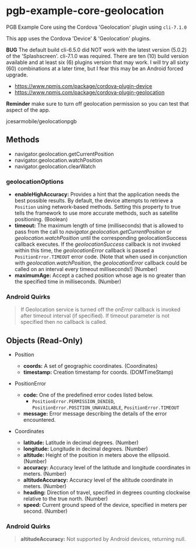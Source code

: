 # pgb-example-core-geolocation
PGB Example Core using the Cordova 'Geolocation' plugin using `cli-7.1.0`

This app uses the Cordova 'Device' & 'Geolocation' plugins.

**BUG** The default build cli-6.5.0 did NOT work with the latest version (5.0.2) of the 'Splashscreen'. cli-7.1.0 was required. There are ten (10) build version available and at least six (6) plugins version that may work. I will try all sixty (60) combinations at a later time, but I fear this may be an Android forced upgrade.

* https://www.npmjs.com/package/cordova-plugin-device
* https://www.npmjs.com/package/cordova-plugin-geolocation

**Reminder** make sure to turn off geolocation permission so you can test that aspect of the app.


jcesarmobile/geolocationpgb


## Methods

* navigator.geolocation.getCurrentPosition
* navigator.geolocation.watchPosition
* navigator.geolocation.clearWatch

### geolocationOptions
* **enableHighAccuracy:** Provides a hint that the application needs the best possible results. By default, the device attempts to retrieve a `Position` using network-based methods. Setting this property to true tells the framework to use more accurate methods, such as satellite positioning. (Boolean)
* **timeout:** The maximum length of time (milliseconds) that is allowed to pass from the call to *navigator.geolocation.getCurrentPosition* or *geolocation.watchPosition* until the corresponding geolocationSuccess callback executes. If the _geolocationSuccess_ callback is not invoked within this time, the _geolocationError_ callback is passed a `PositionError.TIMEOUT` error code. (Note that when used in conjunction with *geolocation.watchPosition*, the _geolocationError_ callback could be called on an interval every timeout milliseconds!) (Number)
* **maximumAge:** Accept a cached position whose age is no greater than the specified time in milliseconds. (Number)


### Android Quirks
> If Geolocation service is turned off the *onError* callback is invoked after timeout interval (if specified). If timeout parameter is not specified then no callback is called.

## Objects (Read-Only)

* Position
  * **coords:** A set of geographic coordinates. (Coordinates)
  * **timestamp:** Creation timestamp for coords. (DOMTimeStamp)

* PositionError
  * **code:** One of the predefined error codes listed below.
    * `PositionError.PERMISSION_DENIED`, `PositionError.POSITION_UNAVAILABLE`, `PositionError.TIMEOUT`
  * **message:** Error message describing the details of the error encountered.

* Coordinates
  * **latitude:** Latitude in decimal degrees. (Number)
  * **longitude:** Longitude in decimal degrees. (Number)
  * **altitude:** Height of the position in meters above the ellipsoid. (Number)
  * **accuracy:** Accuracy level of the latitude and longitude coordinates in meters. (Number)
  * **altitudeAccuracy:** Accuracy level of the altitude coordinate in meters. (Number)
  * **heading:** Direction of travel, specified in degrees counting clockwise relative to the true north. (Number)
  * **speed:** Current ground speed of the device, specified in meters per second. (Number)

### Android Quirks
> **altitudeAccuracy:** Not supported by Android devices, returning null.


